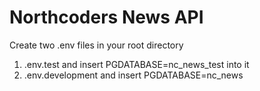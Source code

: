 # Northcoders News API

Create two .env files in your root directory 
1. .env.test and insert PGDATABASE=nc_news_test into it
2. .env.development and insert PGDATABASE=nc_news
